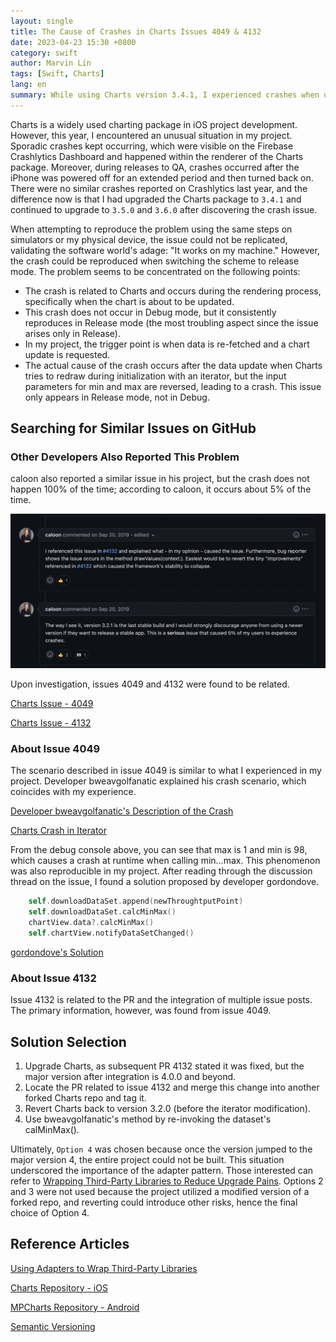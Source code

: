 ```yaml
---
layout: single
title: The Cause of Crashes in Charts Issues 4049 & 4132
date: 2023-04-23 15:30 +0800
category: swift
author: Marvin Lin
tags: [Swift, Charts]
lang: en
summary: While using Charts version 3.4.1, I experienced crashes when updating datasets and then rendering charts, as referenced in issues 4049 and 4132. This article summarizes these issues and explores solutions to the chart crashes.
---
```


Charts is a widely used charting package in iOS project development. However, this year, I encountered an unusual situation in my project. Sporadic crashes kept occurring, which were visible on the Firebase Crashlytics Dashboard and happened within the renderer of the Charts package. Moreover, during releases to QA, crashes occurred after the iPhone was powered off for an extended period and then turned back on. There were no similar crashes reported on Crashlytics last year, and the difference now is that I had upgraded the Charts package to `3.4.1` and continued to upgrade to `3.5.0` and `3.6.0` after discovering the crash issue.

When attempting to reproduce the problem using the same steps on simulators or my physical device, the issue could not be replicated, validating the software world's adage: "It works on my machine." However, the crash could be reproduced when switching the scheme to release mode. The problem seems to be concentrated on the following points:

- The crash is related to Charts and occurs during the rendering process, specifically when the chart is about to be updated.
- This crash does not occur in Debug mode, but it consistently reproduces in Release mode (the most troubling aspect since the issue arises only in Release).
- In my project, the trigger point is when data is re-fetched and a chart update is requested.
- The actual cause of the crash occurs after the data update when Charts tries to redraw during initialization with an iterator, but the input parameters for min and max are reversed, leading to a crash. This issue only appears in Release mode, not in Debug.

## Searching for Similar Issues on GitHub

### Other Developers Also Reported This Problem

caloon also reported a similar issue in his project, but the crash does not happen 100% of the time; according to caloon, it occurs about 5% of the time.

![](/assets/swift/charts-crash/developer-found-stable-321.jpeg)

Upon investigation, issues 4049 and 4132 were found to be related.

[Charts Issue - 4049](https://github.com/danielgindi/Charts/issues/4049)

[Charts Issue - 4132](https://github.com/danielgindi/Charts/issues/4132)

### About Issue 4049

The scenario described in issue 4049 is similar to what I experienced in my project. Developer bweavgolfanatic explained his crash scenario, which coincides with my experience.

[Developer bweavgolfanatic's Description of the Crash](https://github.com/danielgindi/Charts/issues/4049#issuecomment-550577869)

[Charts Crash in Iterator](/assets/swift/charts-crash/charts-crash-in-iterator.jpeg)

From the debug console above, you can see that max is 1 and min is 98, which causes a crash at runtime when calling min...max. This phenomenon was also reproducible in my project. After reading through the discussion thread on the issue, I found a solution proposed by developer gordondove.

```swift
    self.downloadDataSet.append(newThroughtputPoint)
    self.downloadDataSet.calcMinMax()
    chartView.data?.calcMinMax()
    self.chartView.notifyDataSetChanged()
```

[gordondove's Solution](/assets/swift/charts-crash/crash-solution.jpeg)

### About Issue 4132

Issue 4132 is related to the PR and the integration of multiple issue posts. The primary information, however, was found from issue 4049.

## Solution Selection

1. Upgrade Charts, as subsequent PR 4132 stated it was fixed, but the major version after integration is 4.0.0 and beyond.
2. Locate the PR related to issue 4132 and merge this change into another forked Charts repo and tag it.
3. Revert Charts back to version 3.2.0 (before the iterator modification).
4. Use bweavgolfanatic's method by re-invoking the dataset's calMinMax().

Ultimately, `Option 4` was chosen because once the version jumped to the major version 4, the entire project could not be built. This situation underscored the importance of the adapter pattern. Those interested can refer to [Wrapping Third-Party Libraries to Reduce Upgrade Pains](https://moonandeye.github.io/swift/using-adapter-pattern-to-libs.html). Options 2 and 3 were not used because the project utilized a modified version of a forked repo, and reverting could introduce other risks, hence the final choice of Option 4.

## Reference Articles

[Using Adapters to Wrap Third-Party Libraries](/en/swift/using-adapter-pattern-to-libs/)

[Charts Repository - iOS](https://github.com/danielgindi/Charts)

[MPCharts Repository - Android](https://github.com/PhilJay/MPAndroidChart)

[Semantic Versioning](https://semver.org)